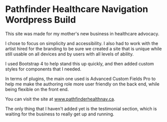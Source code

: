 # Pathfinder Healthcare Navigation Wordpress Build

This site was made for my mother's new business in healthcare advocacy.

I chose to focus on simplicity and accessibility. I also had to work with the artist hired for the branding to be sure we created a site that is unique while still usable on all devices and by users with all levels of ability.

I used Bootstrap 4 to help stand this up quickly, and then added custom styles for components that I needed.

In terms of plugins, the main one used is Advanced Custom Fields Pro to help me make the authoring role more user friendly on the back end, while being flexible on the front end.

You can visit the site at www.pathfinderhealthnav.ca.

The only thing that I haven't added yet is the testimonial section, which is waiting for the business to really get up and running.
